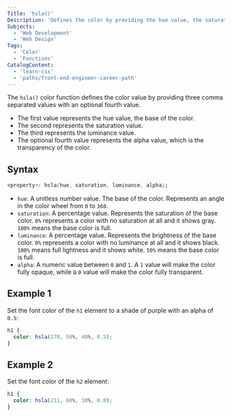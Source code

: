 ```yaml
---
Title: 'hsla()'
Description: 'Defines the color by providing the hue value, the saturation value, the luminance value, and an optional alpha value (transparency).'
Subjects:
  - 'Web Development'
  - 'Web Design'
Tags:
  - 'Color'
  - 'Functions'
CatalogContent:
  - 'learn-css'
  - 'paths/front-end-engineer-career-path'
---
```


The `hsla()` color function defines the color value by providing three comma separated values with an optional fourth value.

- The first value represents the hue value, the base of the color.
- The second represents the saturation value.
- The third represents the luminance value.
- The optional fourth value represents the alpha value, which is the transparency of the color.

## Syntax

```css
<property>: hsla(hue, saturation, luminance, alpha);
```

- `hue`: A unitless number value. The base of the color. Represents an angle in the color wheel from `0` to `360`.
- `saturation`: A percentage value. Represents the saturation of the base color. `0%` represents a color with no saturation at all and it shows gray. `100%` means the base color is full.
- `luminance`: A percentage value. Represents the brightness of the base color. `0%` represents a color with no luminance at all and it shows black. `100%` means full lightness and it shows white. `50%` means the base color is full.
- `alpha`: A numeric value between `0` and `1`. A `1` value will make the color fully opaque, while a `0` value will make the color fully transparent.

## Example 1

Set the font color of the `h1` element to a shade of purple with an alpha of `0.5`:

```css
h1 {
  color: hsla(270, 50%, 40%, 0.5);
}
```

## Example 2

Set the font color of the `h2` element:

```css
h1 {
  color: hsla(211, 60%, 10%, 0.8);
}
```
